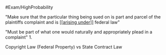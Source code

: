 #Exam/HighProbability

"Make sure that the particular thing being sued on is part and parcel of the plaintiffs complaint and is <u>[[arising under]]</u> federal law"

"Must be part of what one would naturally and appropriately plead in a complaint"
	1.




Copyright Law (Federal Property) vs State Contract Law



